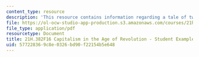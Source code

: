 ```yaml
---
content_type: resource
description: 'This resource contains information regarding a tale of two companies. '
file: https://ol-ocw-studio-app-production.s3.amazonaws.com/courses/21h-382-capitalism-in-the-age-of-revolution-fall-2016/577228369c8e0326bd90f22154b5e648_MIT21H_382F16_Tale.pdf
file_type: application/pdf
resourcetype: Document
title: 21H.382F16 Capitalism in the Age of Revolution - Student Example 1
uid: 57722836-9c8e-0326-bd90-f22154b5e648
---
```

